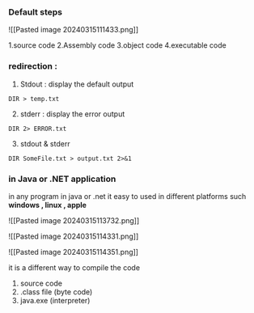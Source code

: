 

### Default steps

![[Pasted image 20240315111433.png]]

1.source code 
2.Assembly code
3.object code 
4.executable code 

### redirection : 

1. Stdout : display the default output 
````
DIR > temp.txt
````

2. stderr : display the error output 
```
DIR 2> ERROR.txt  
```

3. stdout & stderr
```
DIR SomeFile.txt > output.txt 2>&1
```



### in Java or .NET application 

in any program in java or .net it easy to used in different platforms such **windows , linux , apple** 

![[Pasted image 20240315113732.png]]

![[Pasted image 20240315114331.png]]

![[Pasted image 20240315114351.png]]


it is a different way to compile the code 

1. source code 
2. .class file (byte code)
3. java.exe (interpreter)


